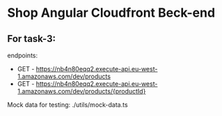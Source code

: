 # Shop Angular Cloudfront Beck-end

## For task-3:

endpoints:
- GET - https://nb4n80eqq2.execute-api.eu-west-1.amazonaws.com/dev/products
- GET - https://nb4n80eqq2.execute-api.eu-west-1.amazonaws.com/dev/products/{productId}

Mock data for testing: ./utils/mock-data.ts